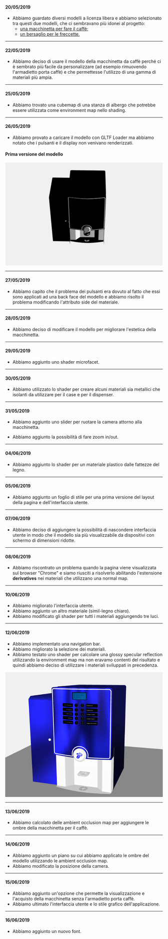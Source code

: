#### 20/05/2019
- Abbiamo guardato diversi modelli a licenza libera e abbiamo selezionato tra questi due modelli, che ci sembravano più idonei al progetto:
    * [una macchinetta per fare il caffè;](https://sketchfab.com/3d-models/maschiene-caffea-compact-v4-922143170e2445c18dde58678fe48c25)
    * [un bersaglio per le freccette.](https://sketchfab.com/3d-models/dart-set-8dc4075c2c764870b45f037dec2032a8)

---

#### 22/05/2019

- Abbiamo deciso di usare il modello della macchinetta da caffè perché ci è sembrato più facile da personalizzare (ad esempio rimuovendo l'armadietto porta caffè) e che permettesse l'utilizzo di una gamma di materiali più ampia.

---

#### 25/05/2019

- Abbiamo trovato una cubemap di una stanza di albergo che potrebbe essere utilizzata come environment map nello shading.

---

#### 26/05/2019

- Abbiamo provato a caricare il modello con GLTF Loader ma abbiamo notato che i pulsanti e il display non venivano renderizzati.

#### Prima versione del modello

![modello che abbiamo deciso di usare](Screenshot/CaffeBase.PNG)

---

#### 27/05/2019

- Abbiamo capito che il problema dei pulsanti era dovuto al fatto che essi sono applicati ad una back face del modello e abbiamo risolto il problema modificando l'attributo side del materiale.

---

#### 28/05/2019

- Abbiamo deciso di modificare il modello per migliorare l'estetica della macchinetta.

---

#### 29/05/2019

- Abbiamo aggiunto uno shader microfacet.

---

#### 30/05/2019

- Abbiamo utilizzato lo shader per creare alcuni materiali sia metallici che isolanti da utilizzare per il case e per il dispenser.

---

#### 31/05/2019

- Abbiamo aggiunto uno slider per ruotare la camera attorno alla macchinetta.

- Abbiamo aggiunto la possibilità di fare zoom in/out.

---

#### 04/06/2019

- Abbiamo aggiunto lo shader per un materiale plastico dalle fattezze del legno.

---

#### 05/06/2019

- Abbiamo aggiunto un foglio di stile per una prima versione del layout della pagina e dell'interfaccia utente.

---

#### 07/06/2019

- Abbiamo deciso di aggiungere la possibilità di nascondere interfaccia utente in modo che il modello sia più visualizzabile da dispositivi con schermo di dimensioni ridotte.

---

#### 08/06/2019

- Abbiamo riscontrato un problema quando la pagina viene visualizzata sul browser "Chrome" e siamo riusciti a risolverlo abilitando l'estensione **derivatives** nei materiali che utilizzano una normal map.

---

#### 10/06/2019

- Abbiamo migliorato l'interfaccia utente.
- Abbiamo aggiunto un altro materiale (simil-legno chiaro).
- Abbiamo modificato gli shader per tutti i materiali aggiungendo tre luci.

---

#### 12/06/2019

- Abbiamo implementato una navigation bar.
- Abbiamo migliorato la selezione dei materiali.
- Abbiamo testato uno shader per calcolare una glossy specular reflection utilizzando la environment map ma non eravamo contenti del risultato e quindi abbiamo deciso di utilizzare i materiali sviluppati in precedenza.

![screen](Screenshot/Schermata.png)

---

#### 13/06/2019

- Abbiamo calcolato delle ambient occlusion map per aggiungere le ombre della macchinetta per il caffè.

---

#### 14/06/2019

- Abbiamo aggiunto un piano su cui abbiamo applicato le ombre del modello utilizzando le ambient occlusion map.
- Abbiamo modificato la posizione della camera.

---

#### 15/06/2019

- Abbiamo aggiunto un'opzione che permette la visualizzazione e l'acquisto della macchinetta senza l'armadietto porta caffè.
- Abbiamo ultimato l'interfaccia utente e lo stile grafico dell'applicazione.

---

#### 16/06/2019

- Abbiamo aggiunto un nuovo font.
